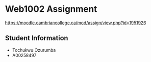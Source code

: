 ﻿# Web1002 Assignment
https://moodle.cambriancollege.ca/mod/assign/view.php?id=1951926

## Student Information
- Tochukwu Ozurumba 
- A00258497
